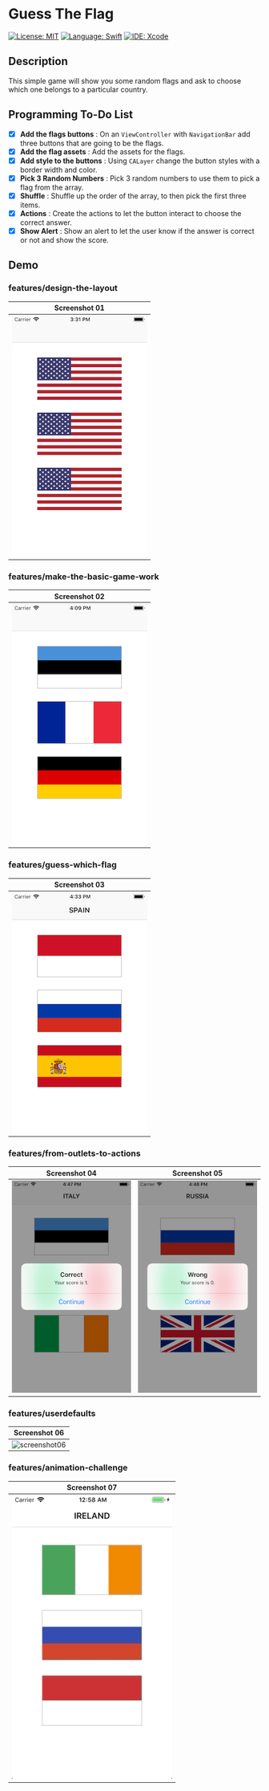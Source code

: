 #  Guess The Flag
[![License: MIT](https://img.shields.io/badge/License-MIT-yellow.svg)](https://opensource.org/licenses/MIT)
[![Language: Swift](https://img.shields.io/badge/Language-Swift-red.svg)](https://swift.org/blog/)
[![IDE: Xcode](https://img.shields.io/badge/IDE-Xcode%2010.2-blue.svg)](https://developer.apple.com/xcode/)

## Description
This simple game will show you some random flags and ask to choose which one belongs to a particular country.

## Programming To-Do List
- [x] **Add the flags buttons** : On an `ViewController` with `NavigationBar` add three buttons that are going to be the flags.
- [x] **Add the flag assets** : Add the assets for the flags.
- [x] **Add style to the buttons** : Using `CALayer` change the button styles with a border width and color.
- [x] **Pick 3 Random Numbers** : Pick 3 random numbers to use them to pick a flag from the array.
- [x] **Shuffle** : Shuffle up the order of the array, to then pick the first three items.
- [x] **Actions** : Create the actions to let the button interact to choose the correct answer.
- [x] **Show Alert** : Show an alert to let the user know if the answer is correct or not and show the score.

## Demo
### features/design-the-layout
| Screenshot 01 |
| ------------- |
| ![screenshot01](.screenshots/screenshot01.png) |

### features/make-the-basic-game-work
| Screenshot 02 |
| ------------- |
| ![screenshot02](.screenshots/screenshot02.png) |

### features/guess-which-flag
| Screenshot 03 |
| ------------- |
| ![screenshot03](.screenshots/screenshot03.png) |

### features/from-outlets-to-actions
| Screenshot 04 | Screenshot 05 |
| ------------- | ------------- |
| ![screenshot04](.screenshots/screenshot04.png) | ![screenshot05](.screenshots/screenshot05.png) |

### features/userdefaults
| Screenshot 06 |
| ------------- |
| ![screenshot06](.screenshots/screenshot06.gif) |

### features/animation-challenge
| Screenshot 07 |
| ------------- |
| ![screenshot07.gif](.screenshots/screenshot07.gif) |